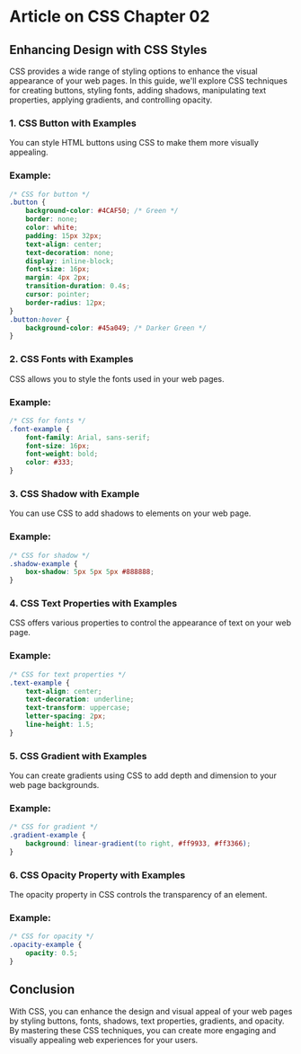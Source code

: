 # Article on CSS Chapter 02

## Enhancing Design with CSS Styles

CSS provides a wide range of styling options to enhance the visual appearance of your web pages. In this guide, we'll explore CSS techniques for creating buttons, styling fonts, adding shadows, manipulating text properties, applying gradients, and controlling opacity.

### 1. CSS Button with Examples
You can style HTML buttons using CSS to make them more visually appealing.

### Example:
```css
/* CSS for button */
.button {
    background-color: #4CAF50; /* Green */
    border: none;
    color: white;
    padding: 15px 32px;
    text-align: center;
    text-decoration: none;
    display: inline-block;
    font-size: 16px;
    margin: 4px 2px;
    transition-duration: 0.4s;
    cursor: pointer;
    border-radius: 12px;
}
.button:hover {
    background-color: #45a049; /* Darker Green */
}
```

### 2. CSS Fonts with Examples
CSS allows you to style the fonts used in your web pages.

### Example:
```css
/* CSS for fonts */
.font-example {
    font-family: Arial, sans-serif;
    font-size: 16px;
    font-weight: bold;
    color: #333;
}
```

### 3. CSS Shadow with Example
You can use CSS to add shadows to elements on your web page.

### Example:

```css
/* CSS for shadow */
.shadow-example {
    box-shadow: 5px 5px 5px #888888;
}
```

### 4. CSS Text Properties with Examples
CSS offers various properties to control the appearance of text on your web page.

### Example:

```css
/* CSS for text properties */
.text-example {
    text-align: center;
    text-decoration: underline;
    text-transform: uppercase;
    letter-spacing: 2px;
    line-height: 1.5;
}
```

### 5. CSS Gradient with Examples
You can create gradients using CSS to add depth and dimension to your web page backgrounds.

### Example:

```css
/* CSS for gradient */
.gradient-example {
    background: linear-gradient(to right, #ff9933, #ff3366);
}
```

### 6. CSS Opacity Property with Examples
The opacity property in CSS controls the transparency of an element.

### Example:

```css
/* CSS for opacity */
.opacity-example {
    opacity: 0.5;
}
```

## Conclusion
With CSS, you can enhance the design and visual appeal of your web pages by styling buttons, fonts, shadows, text properties, gradients, and opacity. By mastering these CSS techniques, you can create more engaging and visually appealing web experiences for your users.